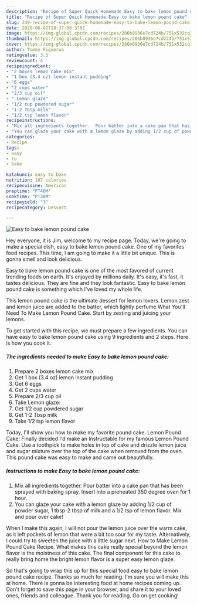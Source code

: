 ```yaml
---
description: "Recipe of Super Quick Homemade Easy to bake lemon pound cake"
title: "Recipe of Super Quick Homemade Easy to bake lemon pound cake"
slug: 349-recipe-of-super-quick-homemade-easy-to-bake-lemon-pound-cake
date: 2020-06-02T18:37:08.370Z
image: https://img-global.cpcdn.com/recipes/286b0936e7cd724b/751x532cq70/easy-to-bake-lemon-pound-cake-recipe-main-photo.jpg
thumbnail: https://img-global.cpcdn.com/recipes/286b0936e7cd724b/751x532cq70/easy-to-bake-lemon-pound-cake-recipe-main-photo.jpg
cover: https://img-global.cpcdn.com/recipes/286b0936e7cd724b/751x532cq70/easy-to-bake-lemon-pound-cake-recipe-main-photo.jpg
author: Tommy Figueroa
ratingvalue: 3.3
reviewcount: 4
recipeingredient:
- "2 boxes lemon cake mix"
- "1 box (3.4 oz) lemon instant pudding"
- "6 eggs"
- "2 cups water"
- "2/3 cup oil"
- " Lemon glaze"
- "1/2 cup powdered sugar"
- "1-2 Tbsp milk"
- "1/2 tsp lemon flavor"
recipeinstructions:
- "Mix all ingredients together.  Pour batter into a cake pan that has been sprayed with baking spray.  Insert into a preheated 350 degree oven for 1 hour."
- "You can glaze your cake with a lemon glaze by adding 1/2 cup of powder sugar, 1 tbsp-2 tbsp of milk and a 1/2 tsp of lemon flavor.  Mix and pour over cake!"
categories:
- Recipe
tags:
- easy
- to
- bake

katakunci: easy to bake 
nutrition: 187 calories
recipecuisine: American
preptime: "PT40M"
cooktime: "PT38M"
recipeyield: "3"
recipecategory: Dessert

---
```



![Easy to bake lemon pound cake](https://img-global.cpcdn.com/recipes/286b0936e7cd724b/751x532cq70/easy-to-bake-lemon-pound-cake-recipe-main-photo.jpg)

Hey everyone, it is Jim, welcome to my recipe page. Today, we're going to make a special dish, easy to bake lemon pound cake. One of my favorites food recipes. This time, I am going to make it a little bit unique. This is gonna smell and look delicious.

Easy to bake lemon pound cake is one of the most favored of current trending foods on earth. It's enjoyed by millions daily. It's easy, it's fast, it tastes delicious. They are fine and they look fantastic. Easy to bake lemon pound cake is something which I've loved my whole life.

This lemon pound cake is the ultimate dessert for lemon lovers. Lemon zest and lemon juice are added to the batter, which lightly perfume What You&#39;ll Need To Make Lemon Pound Cake. Start by zesting and juicing your lemons.


To get started with this recipe, we must prepare a few ingredients. You can have easy to bake lemon pound cake using 9 ingredients and 2 steps. Here is how you cook it.

<!--inarticleads1-->

##### The ingredients needed to make Easy to bake lemon pound cake:

1. Prepare 2 boxes lemon cake mix
1. Get 1 box (3.4 oz) lemon instant pudding
1. Get 6 eggs
1. Get 2 cups water
1. Prepare 2/3 cup oil
1. Take  Lemon glaze:
1. Get 1/2 cup powdered sugar
1. Get 1-2 Tbsp milk
1. Take 1/2 tsp lemon flavor


Today, I&#39;ll show you how to make my favorite pound cake. Lemon Pound Cake: Finally decided I&#39;d make an Instructable for my famous Lemon Pound Cake. Use a toothpick to make holes in top of cake and drizzle lemon juice and sugar mixture over the top of the cake when removed from the oven. This pound cake was easy to make and came out beautifully. 

<!--inarticleads2-->

##### Instructions to make Easy to bake lemon pound cake:

1. Mix all ingredients together.  Pour batter into a cake pan that has been sprayed with baking spray.  Insert into a preheated 350 degree oven for 1 hour.
1. You can glaze your cake with a lemon glaze by adding 1/2 cup of powder sugar, 1 tbsp-2 tbsp of milk and a 1/2 tsp of lemon flavor.  Mix and pour over cake!


When I make this again, I will not pour the lemon juice over the warm cake, as it left pockets of lemon that were a bit too sour for my taste. Alternatively, I could try to sweeten the juice with a little sugar next. How to Make Lemon Pound Cake Recipe. What makes this cake really special beyond the lemon flavor is the moistness of this cake. The final component for this cake to really bring home the bright lemon flavor is a super easy lemon glaze. 

So that's going to wrap this up for this special food easy to bake lemon pound cake recipe. Thanks so much for reading. I'm sure you will make this at home. There is gonna be interesting food at home recipes coming up. Don't forget to save this page in your browser, and share it to your loved ones, friends and colleague. Thank you for reading. Go on get cooking!
